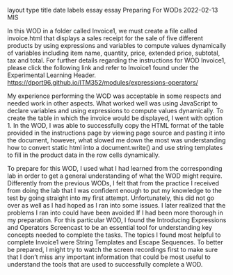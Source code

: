 layout	type	title	date	labels
essay
essay
Preparing For WODs
2022-02-13
MIS

In this WOD in a folder called Invoice1, we must create a file called invoice.html that displays a sales receipt for the sale of five different products by using expressions and variables to compute values dynamically of variables including item name, quantity, price, extended price, subtotal, tax and total. For further details regarding the instructions for WOD Invoice1, please click the following link and refer to Invoice1 found under the Experimental Learning Header.
https://dport96.github.io/ITM352/modules/expressions-operators/

My experience performing the WOD was acceptable in some respects and needed work in other aspects. What worked well was using JavaScript to declare variables and using expressions to compute values dynamically. To create the table in which the invoice would be displayed, I went with option 1. In the WOD, I was able to successfully copy the HTML format of the table provided in the instructions page by viewing page source and pasting it into the document, however, what slowed me down the most was understanding how to convert static html into a document.write() and use string templates to fill in the product data in the row cells dynamically.

To prepare for this WOD, I used what I had learned from the corresponding lab in order to get a general understanding of what the WOD might require. Differently from the previous WODs, I felt that from the practice I received from doing the lab that I was confident enough to put my knowledge to the test by going straight into my first attempt. Unfortunately, this did not go over as well as I had hoped as I ran into some issues.
I later realized that the problems I ran into could have been avoided If I had been more thorough in my preparation. For this particular WOD, I found the Introducing Expressions and Operators Screencast to be an essential tool for understanding key concepts needed to complete the tasks. The topics I found most helpful to complete Invoice1 were String Templates and Escape Sequences. To better be prepared, I might try to watch the screen recordings first to make sure that I don’t miss any important information that could be most useful to understand the tools that are used to successfully complete a WOD.

